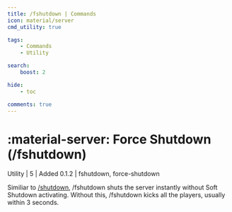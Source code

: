 ```yaml
---
title: /fshutdown | Commands
icon: material/server
cmd_utility: true

tags:
    - Commands
    - Utility

search:
    boost: 2

hide:
    - toc

comments: true
---
```

# <p style="color: var(--md-default-fg-color); display: inline;">:material-server: Force Shutdown</p> (/fshutdown)
<div style="display:inline;">
<p style="color: var(--destrix-docs--commandcat-utility); display: inline;">Utility</p>
| <p style="color: var(--md-default-fg-color--light); display: inline;">5</p> | <p style="color: var(--md-default-fg-color--light); display: inline;"> Added 0.1.2</p> | fshutdown, force-shutdown
</div>

Similiar to [/shutdown](./shutdown.md), /fshutdown shuts the server instantly without Soft Shutdown activating. Without this, /fshutdown kicks all the players, usually within 3 seconds.